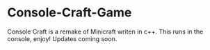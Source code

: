 # Console-Craft-Game
Console Craft is a remake of Minicraft writen in c++. This runs in the console, enjoy! Updates coming soon.
